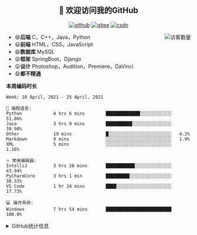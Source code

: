 <h2 align="center">👋 欢迎访问我的GitHub</h2>
<p align="center">
  <a href="https://github.com/eternidad33"><img src="https://img.shields.io/badge/GitHub-ff79c6" alt="github"></a>
  <a href="https://gitee.com/eternidad33"><img src="https://img.shields.io/badge/Gitee-fe7300" alt="gitee"></a>
  <a href="https://blog.csdn.net/qq_42907802"><img src="https://img.shields.io/badge/CSDN-cf000e" alt="csdn"></a>
</p>

<img align='right' src="https://profile-counter.glitch.me/eternidad33/count.svg" alt="访客数量"/>

- 😄**后端** C，C++，Java，Python
- 😃**前端** HTML，CSS，JavaScript
- 😆**数据库** MySQL
- 😝**框架** SpringBoot，Django
- 😛**设计** Photoshop，Audition，Premiere，DaVinci
- 😧**都不精通**

**本周编码时长**

<!--START_SECTION:waka-->
```text
Week: 18 April, 2021 - 25 April, 2021

💬 编程语言: 
Python            4 hrs 6 mins        █████████████░░░░░░░░░░░░   51.86% 
Java              3 hrs 9 mins        ██████████░░░░░░░░░░░░░░░   39.98% 
Other             19 mins             █░░░░░░░░░░░░░░░░░░░░░░░░   4.2% 
Markdown          9 mins              ░░░░░░░░░░░░░░░░░░░░░░░░░   1.9% 
XML               5 mins              ░░░░░░░░░░░░░░░░░░░░░░░░░   1.16%

🔥 常用编辑器: 
IntelliJ          3 hrs 28 mins       ███████████░░░░░░░░░░░░░░   43.94% 
PyCharmCore       3 hrs 1 min         █████████░░░░░░░░░░░░░░░░   38.33% 
VS Code           1 hr 24 mins        ████░░░░░░░░░░░░░░░░░░░░░   17.73%

💻 操作系统: 
Windows           7 hrs 54 mins       █████████████████████████   100.0%

```


<!--END_SECTION:waka-->




<details>
<summary>GitHub统计信息</summary>

<br/>

> 动态太少，不好意思展示
> 
> 下面的GitHub统计信息是来自于[github-readme-stats](https://github.com/anuraghazra/github-readme-stats)项目，里边有[中文文档](https://github.com/anuraghazra/github-readme-stats/blob/master/readme_cn.md)

<a href="https://github.com/eternidad33/eternidad33">
  <img align="center" src="https://github-readme-stats.anuraghazra1.vercel.app/api?username=eternidad33&show_icons=true" />
</a>
<br/>

---

*近期更新的仓库*

<a href="https://github.com/eternidad33/eternidad33">
  <img align="center" src="https://github-readme-stats.anuraghazra1.vercel.app/api/pin/?username=eternidad33&repo=eternidad33" />
</a>    
<a href="https://gitee.com/eternidad33/leetcode">
  <img align="center" src="https://github-readme-stats.anuraghazra1.vercel.app/api/pin/?username=eternidad33&repo=leetcode" />
</a>

<br/>

<br/>

[![eternidad33's contribution graph as a Game of Life](https://github4life.herokuapp.com/eternidad33.gif)](https://github4life.herokuapp.com/eternidad33)

</details>


